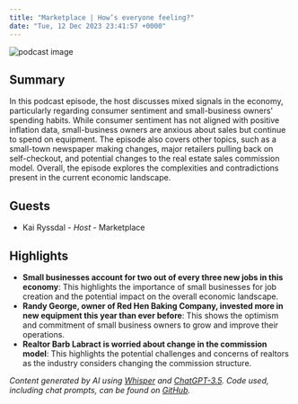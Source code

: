 ```yaml
---
title: "Marketplace | How’s everyone feeling?"
date: "Tue, 12 Dec 2023 23:41:57 +0000"
---
```


![podcast image](https://www.marketplace.org/wp-content/uploads/2019/05/MP_show-1.png)

## Summary

In this podcast episode, the host discusses mixed signals in the economy, particularly regarding consumer sentiment and small-business owners' spending habits. While consumer sentiment has not aligned with positive inflation data, small-business owners are anxious about sales but continue to spend on equipment. The episode also covers other topics, such as a small-town newspaper making changes, major retailers pulling back on self-checkout, and potential changes to the real estate sales commission model. Overall, the episode explores the complexities and contradictions present in the current economic landscape.

## Guests

- Kai Ryssdal - _Host_ - Marketplace

## Highlights

- **Small businesses account for two out of every three new jobs in this economy**: This highlights the importance of small businesses for job creation and the potential impact on the overall economic landscape.
- **Randy George, owner of Red Hen Baking Company, invested more in new equipment this year than ever before**: This shows the optimism and commitment of small business owners to grow and improve their operations.
- **Realtor Barb Labract is worried about change in the commission model**: This highlights the potential challenges and concerns of realtors as the industry considers changing the commission structure.

_Content generated by AI using [Whisper](https://openai.com/research/whisper) and [ChatGPT-3.5](https://openai.com/blog/chatgpt). Code used, including chat prompts, can be found on [GitHub](https://github.com/dustinbrownman/podcast-parser/blob/main/app/functions.py)._
